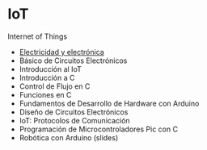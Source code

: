 # IoT
Internet of Things

* [Electricidad y electrónica](electricidad-y-electronica/electricidad-y-electronica.md)
* Básico de Circuitos Electrónicos
* Introducción al IoT
* Introducción a C
* Control de Flujo en C
* Funciones en C
* Fundamentos de Desarrollo de Hardware con Arduino
* Diseño de Circuitos Electrónicos
* IoT: Protocolos de Comunicación
* Programación de Microcontroladores Pic con C
* Robótica con Arduino (slides)
